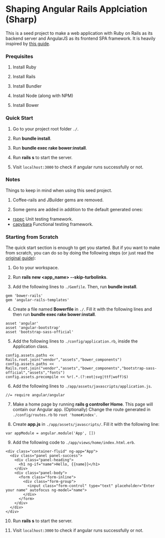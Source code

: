 # Shaping Angular Rails Applciation (Sharp)

This is a seed project to make a web application with Ruby on Rails as its backend server and AngularJS as its frontend SPA framework. It is heavily inspired by [this guide](http://angular-rails.com/).

### Prequisites

1. Install Ruby

2. Install Rails

3. Install Bundler

4. Install Node (along with NPM)

5. Install Bower

### Quick Start

1. Go to your project root folder `./`.

2. Run **bundle install**.

3. Run **bundle exec rake bower:install**.

4. Run **rails s** to start the server.

5. Visit ``localhost:3000`` to check if angular runs successfully or not.

### Notes

Things to keep in mind when using this seed project.

1. Coffee-rails and JBuilder gems are removed.

2. Some gems are added in addition to the default generated ones:

  * [rspec](http://rspec.info/) Unit testing framework.
  * [capybara](https://jnicklas.github.io/capybara/) Functional testing framework.

### Starting from Scratch

The quick start section is enough to get you started. But if you want to make from scratch, you can do so by doing the following steps (or just read the [original guide](http://angular-rails.com/)):

1. Go to your workspace.

2. Run **rails new \<app_name\> --skip-turbolinks**.

3. Add the following lines to `./Gemfile`. Then, run **bundle install**.

  ```
  gem 'bower-rails'
  gem 'angular-rails-templates'
  ```

4. Create a file named **Bowerfile** in `./`. Fill it with the following lines and then run **bundle exec rake bower:install**.

  ```
  asset 'angular'
  asset 'angular-bootstrap'
  asset 'bootstrap-sass-official'
  ```

5. Add the following lines to `./config/application.rb`, inside the Application class.

  ```
  config.assets.paths << Rails.root.join("vendor","assets","bower_components")
  config.assets.paths << Rails.root.join("vendor","assets","bower_components","bootstrap-sass-official","assets","fonts")
  config.assets.precompile << %r(.*.(?:eot|svg|ttf|woff)$)
  ```

6. Add the following lines to `./app/assets/javascripts/application.js`.

  ```
  //= require angular/angular
  ```

7. Make a home page by running **rails g controller Home**. This page will contain our Angular app. (Optionally) Change the route generated in `./config/routes.rb` to `root 'home#index'`.

8. Create **app.js** in `./app/assets/javascripts/`. Fill it with the following line:

  ```
  var appModule = angular.module('App', [])
  ```

9. Add the following code to `./app/views/home/index.html.erb`.

  ```
  <div class="container-fluid" ng-app="App">
    <div class="panel panel-success">
      <div class="panel-heading">
        <h1 ng-if="name">Hello, {{name}}</h1>
      </div>
      <div class="panel-body">
        <form class="form-inline">
          <div class="form-group">
            <input class="form-control" type="text" placeholder="Enter your name" autofocus ng-model="name">
          </div>
        </form>
      </div>
    </div>
  </div>
  ```

10. Run **rails s** to start the server.

11. Visit `localhost:3000` to check if angular runs successfully or not.
